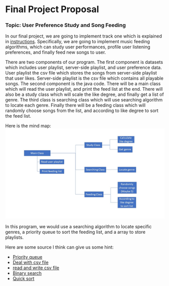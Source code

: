 # Final Project Proposal
### Topic: User Preference Study and Song Feeding

In our final project, we are going to implement track one which is explained in [instructions](/instructions/project.pdf). Specifically, we are going to implement music feeding algorithms, which can study user performances, profile user listening preferences, and finally feed new songs to user.

There are two components of our program. The first component is datasets which includes user playlist, server-side playlist, and user preference data. User playlist the csv file which stores the songs from server-side playlist that user likes. Server-side playlist is the csv file which contains all playable songs. The second component is the java code. There will be a main class which will read the user playlist, and print the feed list at the end. There will also be a study class which will scale the like degree, and finally get a list of genre. The third class is searching class which will use searching algorithm to locate each genre. Finally there will be a feeding class which will randomly choose songs from the list, and according to like degree to sort the feed list.

Here is the mind map:
![Mind map](/images/MindMap.jpg)

In this program, we would use a searching algorithm to locate specific genres, a priority queue to sort the feeding list, and a array to store playlists.

Here are some source I think can give us some hint:
- [Priority queue](https://www.geeksforgeeks.org/priority-queue-class-in-java-2/)
- [Deal with csv file](https://examples.javacodegeeks.com/core-java/writeread-csv-files-in-java-example/)
- [read and write csv file](https://www.mkyong.com/java/how-to-read-and-parse-csv-file-in-java/)
- [Binary search](https://www.geeksforgeeks.org/binary-search/)
- [Quick sort](https://cathyatseneca.gitbooks.io/data-structures-and-algorithms/content/sorting/quick_sort.html)
